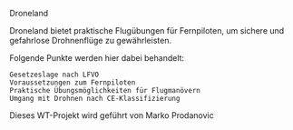 Droneland

Droneland bietet praktische Flugübungen für Fernpiloten, um sichere und gefahrlose Drohnenflüge zu gewährleisten.

Folgende Punkte werden hier dabei behandelt:

    Gesetzeslage nach LFVO
    Voraussetzungen zum Fernpiloten
    Praktische Übungsmöglichkeiten für Flugmanövern
    Umgang mit Drohnen nach CE-Klassifizierung

Dieses WT-Projekt wird geführt von Marko Prodanovic
